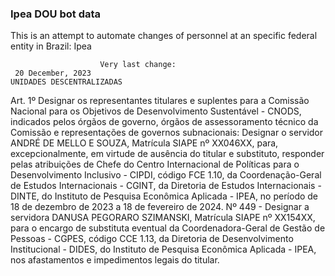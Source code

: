  ### Ipea DOU bot data
 This is an attempt to automate changes of personnel at an specific federal entity in Brazil: Ipea
 
                        Very last change: 
 	 20 December, 2023
	UNIDADES DESCENTRALIZADAS
Art. 1º Designar os representantes titulares e suplentes para a Comissão Nacional para os Objetivos de Desenvolvimento Sustentável - CNODS, indicados pelos órgãos de governo, órgãos de assessoramento técnico da Comissão e representações de governos subnacionais:
Designar o servidor ANDRÉ DE MELLO E SOUZA, Matrícula SIAPE nº XX046XX, para, excepcionalmente, em virtude de ausência do titular e substituto, responder pelas atribuições de Chefe do Centro Internacional de Políticas para o Desenvolvimento Inclusivo - CIPDI, código FCE 1.10, da Coordenação-Geral de Estudos Internacionais - CGINT, da Diretoria de Estudos Internacionais - DINTE, do Instituto de Pesquisa Econômica Aplicada - IPEA, no período de 18 de dezembro de 2023 a 18 de fevereiro de 2024.
Nº 449 - Designar a servidora DANUSA PEGORARO SZIMANSKI, Matrícula SIAPE nº XX154XX, para o encargo de substituta eventual da Coordenadora-Geral de Gestão de Pessoas - CGPES, código CCE 1.13, da Diretoria de Desenvolvimento Institucional - DIDES, do Instituto de Pesquisa Econômica Aplicada - IPEA, nos afastamentos e impedimentos legais do titular.
